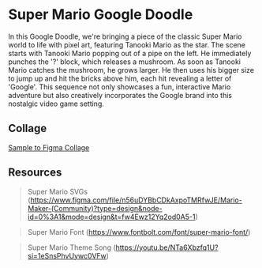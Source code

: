 # Super Mario Google Doodle

In this Google Doodle, we're bringing a piece of the classic Super Mario world to life with pixel art, featuring Tanooki Mario as the star. The scene starts with Tanooki Mario popping out of a pipe on the left. He immediately punches the '?' block, which releases a mushroom. As soon as Tanooki Mario catches the mushroom, he grows larger. He then uses his bigger size to jump up and hit the bricks above him, each hit revealing a letter of 'Google'. This sequence not only showcases a fun, interactive Mario adventure but also creatively incorporates the Google brand into this nostalgic video game setting.

## Collage

[Sample to Figma Collage](https://www.figma.com/file/ofPssDm1V184kMG2PHc59D/%F0%9F%8D%84-Super-Mario-Google-Doodle-%E2%AD%90%EF%B8%8F?type=design&node-id=0%3A1&mode=design&t=0NooCv5eLWEsY9fy-1)

## Resources
>Super Mario SVGs (https://www.figma.com/file/n56uDYBbCDkAxpoTMRfwJE/Mario-Maker-(Community)?type=design&node-id=0%3A1&mode=design&t=fw4Ewz12Yq2od0A5-1)

>Super Mario Font (https://www.fontbolt.com/font/super-mario-font/)

>Super Mario Theme Song (https://youtu.be/NTa6Xbzfq1U?si=1eSnsPhvUywc0VFw)
